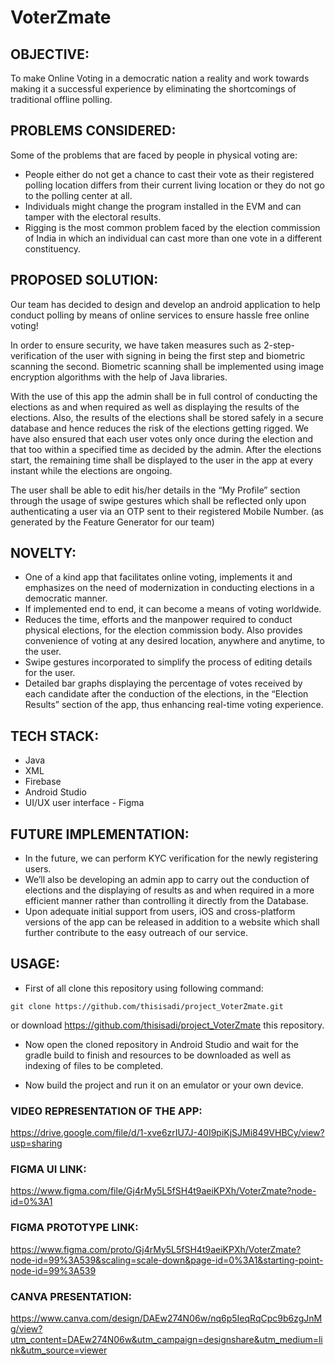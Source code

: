 # VoterZmate

## **OBJECTIVE:**

To make Online Voting in a democratic nation a reality and work towards making it a successful experience by eliminating the shortcomings of traditional offline polling.


## **PROBLEMS CONSIDERED:**

Some of the problems that are faced by people in physical voting are:

- People either do not get a chance to cast their vote as their registered polling location differs from their current living location or they do not go to the polling center at all.
- Individuals might change the program installed in the EVM and can tamper with the electoral results.
- Rigging is the most common problem faced by the election commission of India in which an individual can cast more than one vote in a different constituency.


## **PROPOSED SOLUTION:**

Our team has decided to design and develop an android application to help conduct polling by means of online services to ensure hassle free online voting!
 
In order to ensure security, we have taken measures such as 2-step-verification of the user with signing in being the first step and biometric scanning the second. Biometric scanning shall be implemented using image encryption algorithms with the help of Java libraries.
 
With the use of this app the admin shall be in full control of conducting the elections as and when required as well as displaying the results of the elections. Also, the results of the elections shall be stored safely in a secure database and hence reduces the risk of the elections getting rigged. We have also ensured that each user votes only once during the election and that too within a specified time as decided by the admin. After the elections start, the remaining time shall be displayed to the user in the app at every instant while the elections are ongoing.
 
The user shall be able to edit his/her details in the “My Profile” section through the usage of swipe gestures which shall be reflected only upon authenticating a user via an OTP sent to their registered Mobile Number. (as generated by the Feature Generator for our team)


## **NOVELTY:**

- One of a kind app that facilitates online voting, implements it and emphasizes on the need of modernization in conducting elections in a democratic manner.
- If implemented end to end, it can become a means of voting worldwide. 
- Reduces the time, efforts and the manpower required to conduct physical elections, for the election commission body. Also provides convenience of voting at any desired location, anywhere and anytime, to the user.
- Swipe gestures incorporated to simplify the process of editing details for the user. 
- Detailed bar graphs displaying the percentage of votes received by each candidate after the conduction of the elections, in the “Election Results” section of the app, thus enhancing real-time voting experience.   

## **TECH STACK:**

- Java
- XML
- Firebase
- Android Studio
- UI/UX user interface - Figma


## **FUTURE IMPLEMENTATION:**

- In the future, we can perform KYC verification for the newly registering users.
- We’ll also be developing an admin app to carry out the conduction of elections and the displaying of results as and when required in a more efficient manner rather than controlling it directly from the Database.
- Upon adequate initial support from users, iOS and cross-platform versions of the app can be released in addition to a website which shall further contribute to the easy outreach of our service.

## **USAGE:**

- First of all clone this repository using following command:

```git clone https://github.com/thisisadi/project_VoterZmate.git```

or download https://github.com/thisisadi/project_VoterZmate this repository.


- Now open the cloned repository in Android Studio and wait for the gradle build to finish and resources to be downloaded as well as indexing of files to be completed. 


- Now build the project and run it on an emulator or your own device.


### **VIDEO REPRESENTATION OF THE APP:**
https://drive.google.com/file/d/1-xve6zrIU7J-40I9piKjSJMi849VHBCy/view?usp=sharing

### **FIGMA UI LINK:**
https://www.figma.com/file/Gj4rMy5L5fSH4t9aeiKPXh/VoterZmate?node-id=0%3A1

### **FIGMA PROTOTYPE LINK:**
https://www.figma.com/proto/Gj4rMy5L5fSH4t9aeiKPXh/VoterZmate?node-id=99%3A539&scaling=scale-down&page-id=0%3A1&starting-point-node-id=99%3A539

### **CANVA PRESENTATION:**
https://www.canva.com/design/DAEw274N06w/nq6p5IeqRqCpc9b6zgJnMg/view?utm_content=DAEw274N06w&utm_campaign=designshare&utm_medium=link&utm_source=viewer
